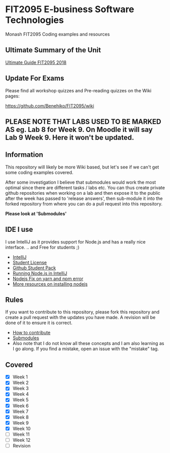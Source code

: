 # FIT2095 E-business Software Technologies
Monash FIT2095 Coding examples and resources

## Ultimate Summary of the Unit

[Ultimate Guide FIT2095 2018](https://github.com/Benehiko/FIT2095/wiki/FIT2095-Ultimate-Summary-2018)

## Update For Exams

Please find all workshop quizzes and Pre-reading quizzes on the Wiki pages:

https://github.com/Benehiko/FIT2095/wiki


## PLEASE NOTE THAT LABS USED TO BE MARKED AS eg. Lab 8 for Week 9. On Moodle it will say Lab 9 Week 9. Here it won't be updated.

## Information
This repository will likely be more Wiki based, but let's see if we can't get some coding examples covered.

After some investigation I believe that submodules would work the most optimal since there are different tasks / labs etc.
You can thus create private github repositories when working on a lab and then expose it to the public after the week has passed to 'release answers', then sub-module it into the forked repository from where you can do a pull request into this repository.

**Please look at 'Submodules'**

## IDE I use
I use IntelliJ as it provides support for Node.js and has a really nice interface. 
.. and Free for students ;)

- [IntelliJ](https://www.jetbrains.com/idea/)
- [Student License](https://www.jetbrains.com/student/)
- [Github Student Pack](https://education.github.com/pack)
- [Running Node.js in IntelliJ](https://www.jetbrains.com/help/idea/running-and-debugging-node-js.html)
- [Nodejs Fix on yarn and npm error](https://www.jetbrains.com/help/idea/installing-and-removing-external-software-using-node-package-manager.html)
- [More resources on installing nodejs](https://www.digitalocean.com/community/tutorials/how-to-install-node-js-on-ubuntu-18-04)

## Rules
If you want to contribute to this repository, please fork this repository and create a pull request with the updates you have made. A revision will be done of it to ensure it is correct.
* [How to contribute](https://git-scm.com/book/en/v2/GitHub-Contributing-to-a-Project)
* [Submodules](https://stackoverflow.com/questions/1811730/how-do-i-work-with-a-git-repository-within-another-repository)
* Also note that I do not know all these concepts and I am also learning as I go along. If you find a mistake, open an issue with the "mistake" tag.

## Covered
- [X] Week 1
- [X] Week 2
- [X] Week 3
- [X] Week 4
- [X] Week 5
- [X] Week 6
- [X] Week 7
- [X] Week 8
- [X] Week 9
- [X] Week 10
- [ ] Week 11
- [ ] Week 12
- [ ] Revision
